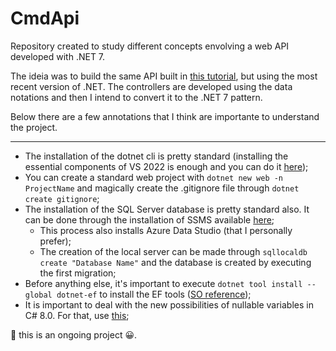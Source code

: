 # CmdApi

Repository created to study different concepts envolving a web API developed with .NET 7.

The ideia was to build the same API built in [this tutorial](https://dotnetplaybook.com/develop-a-rest-api-with-net-core/), but using the most recent version of .NET.
The controllers are developed using the data notations and then I intend to convert it to the .NET 7 pattern.

Below there are a few annotations that I think are importante to understand the project.

---

- The installation of the dotnet cli is pretty standard (installing the essential components of VS 2022 is enough and you can do it [here](https://visualstudio.microsoft.com/pt-br/downloads/));
- You can create a standard web project with `dotnet new web -n ProjectName` and magically create the .gitignore file through `dotnet create gitignore`;
- The installation of the SQL Server database is pretty standard also. It can be done through the installation of SSMS available [here](https://learn.microsoft.com/en-us/sql/ssms/download-sql-server-management-studio-ssms?view=sql-server-ver16);
  - This process also installs Azure Data Studio (that I personally prefer);
  - The creation of the local server can be made through `sqllocaldb create "Database Name"` and the database is created by executing the first migration;
- Before anything else, it's important to execute `dotnet tool install --global dotnet-ef` to install the EF tools ([SO reference](https://stackoverflow.com/questions/57066856/command-dotnet-ef-not-found));
- It is important to deal with the new possibilities of nullable variables in C# 8.0. For that, use [this](https://stackoverflow.com/questions/57342964/how-can-i-hint-the-c-sharp-8-0-nullable-reference-system-that-a-property-is-init);

:runner: this is an ongoing project :grinning:.

